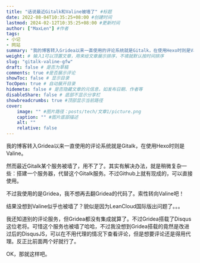 ```yaml
---
title: "话说最近Gitalk和Valine被墙了" #标题
date: 2022-08-04T10:35:25+08:00 #创建时间
lastmod: 2024-02-12T10:35:25+08:00 #更新时间
author: ["MaxLen"] #作者
tags: 
- 小记
- 网站
summary: "我的博客转入Gridea以来一直使用的评论系统就是Gitalk，在使用Hexo时则是Valine。" #描述
weight: # 输入1可以顶置文章，用来给文章展示排序，不填就默认按时间排序
slug: "gitalk-valine-gfw"
draft: false # 是否为草稿
comments: true #是否展示评论
showToc: false # 显示目录
TocOpen: true # 自动展开目录
hidemeta: false # 是否隐藏文章的元信息，如发布日期、作者等
disableShare: false # 底部不显示分享栏
showbreadcrumbs: true #顶部显示当前路径
cover:
    image: "" #图片路径：posts/tech/文章1/picture.png
    caption: "" #图片底部描述
    alt: ""
    relative: false
---
```


我的博客转入Gridea以来一直使用的评论系统就是Gitalk，在使用Hexo时则是Valine。

然而最近Gitalk某个服务被墙了，用不了了。其实有解决办法，就是稍微复杂一些：搭建一个服务器，代替这个Gitalk服务。不过Github上就有现成的，可以直接使用。

不过我使用的是Gridea，我不想再去翻Gridea的代码了。索性转向Valine吧！

结果没想到Valine似乎也被墙了？貌似是因为LeanCloud国际版出问题了。。。

我还知道别的评论服务，但Gridea都没有集成就算了。不过Gridea搭载了Disqus这位老将。可惜这个服务也被墙了哈哈，不过我没想到Gridea搭载的竟然是改进过后的DisqusJS，可以在不用代理的情况下查看评论，但是想要评论还是得用代理。反正比前面两个好就行了。

OK，那就这样吧。
